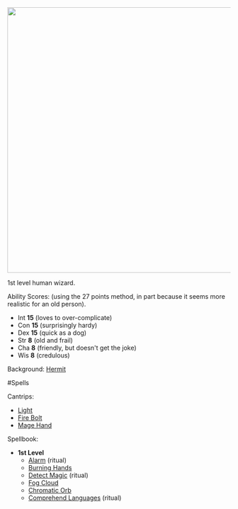 <img src="https://www.rigaslaiks.com/cache/images/3723246849/freeman-dyson_1793102875.jpg" width=600px>

1st level human wizard.

Ability Scores: (using the 27 points method, in part because it seems more realistic for an old person).

  * Int **15** (loves to over-complicate)
  * Con **15** (surprisingly hardy)
  * Dex **15** (quick as a dog)
  * Str **8** (old and frail)
  * Cha **8** (friendly, but doesn't get the joke)
  * Wis **8** (credulous)

Background: [Hermit](http://engl393-dnd5th.wikia.com/wiki/Hermit)

#Spells

Cantrips:
  * [Light](http://engl393-dnd5th.wikia.com/wiki/Light)
  * [Fire Bolt](http://engl393-dnd5th.wikia.com/wiki/Fire_Bolt)
  * [Mage Hand](http://engl393-dnd5th.wikia.com/wiki/Mage_Hand)

Spellbook:
  * **1st Level**
    * [Alarm](http://engl393-dnd5th.wikia.com/wiki/Alarm) (ritual)
    * [Burning Hands](http://engl393-dnd5th.wikia.com/wiki/Burning_Hands)
    * [Detect Magic](http://engl393-dnd5th.wikia.com/wiki/Detect_Magic) (ritual)
    * [Fog Cloud](http://engl393-dnd5th.wikia.com/wiki/Fog_Cloud)
    * [Chromatic Orb](http://engl393-dnd5th.wikia.com/wiki/Chromatic_Orb)
    * [Comprehend Languages](http://engl393-dnd5th.wikia.com/wiki/Comprehend_Languages) (ritual)
